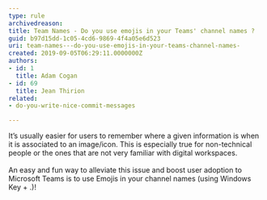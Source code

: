 ```yaml
---
type: rule
archivedreason: 
title: Team Names - Do you use emojis in your Teams' channel names ?
guid: b97d15dd-1c05-4cd6-9869-4f4a05e6d523
uri: team-names---do-you-use-emojis-in-your-teams-channel-names-
created: 2019-09-05T06:29:11.0000000Z
authors:
- id: 1
  title: Adam Cogan
- id: 69
  title: Jean Thirion
related:
- do-you-write-nice-commit-messages

---
```



<p>It’s usually easier for users to remember where a given information is when it is associated to an image/icon. This is especially true for non-technical people or the ones that are not very familiar with digital workspaces.<br>&#160;<br>An easy and fun way to alleviate this issue and boost user adoption to Microsoft Teams is to use Emojis in your channel names (using Windows Key + .)!&#160;</p>
<br><excerpt class='endintro'></excerpt><br>
<p>​<br><br></p>


